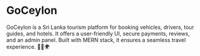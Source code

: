 # GoCeylon
GoCeylon is a Sri Lanka tourism platform for booking vehicles, drivers, tour guides, and hotels. It offers a user-friendly UI, secure payments, reviews, and an admin panel. Built with MERN stack, it ensures a seamless travel experience. 🚗🏨🌍
